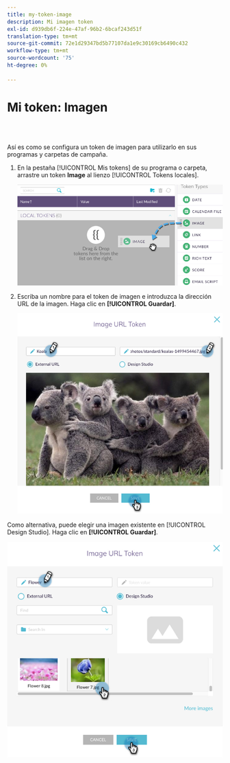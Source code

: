 ```yaml
---
title: my-token-image
description: Mi imagen token
exl-id: d939db6f-224e-47af-96b2-6bcaf243d51f
translation-type: tm+mt
source-git-commit: 72e1d29347bd5b77107da1e9c30169cb6490c432
workflow-type: tm+mt
source-wordcount: '75'
ht-degree: 0%

---
```


# Mi token: Imagen

<br> 

Así es como se configura un token de imagen para utilizarlo en sus programas y carpetas de campaña.

1. En la pestaña [!UICONTROL Mis tokens] de su programa o carpeta, arrastre un token **Image** al lienzo [!UICONTROL Tokens locales].

   ![Imagen uno](/help/sky/assets/my-tokens/my-token-image/my-token-image-1.png)

1. Escriba un nombre para el token de imagen e introduzca la dirección URL de la imagen. Haga clic en **[!UICONTROL Guardar]**.

   ![Imagen dos](/help/sky/assets/my-tokens/my-token-image/my-token-image-2.png)

Como alternativa, puede elegir una imagen existente en [!UICONTROL Design Studio]. Haga clic en **[!UICONTROL Guardar]**.

![Imagen tres](/help/sky/assets/my-tokens/my-token-image/my-token-image-3.png)
